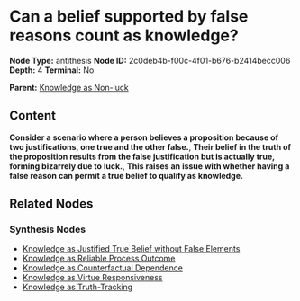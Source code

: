 # Can a belief supported by false reasons count as knowledge?

**Node Type:** antithesis
**Node ID:** 2c0deb4b-f00c-4f01-b676-b2414becc006
**Depth:** 4
**Terminal:** No

**Parent:** [Knowledge as Non-luck](knowledge-as-non-luck-synthesis-daf637e7-caa2-4c3f-bd6e-42bb8773580c.md)

## Content

**Consider a scenario where a person believes a proposition because of two justifications, one true and the other false.**, **Their belief in the truth of the proposition results from the false justification but is actually true, forming bizarrely due to luck.**, **This raises an issue with whether having a false reason can permit a true belief to qualify as knowledge.**

## Related Nodes

### Synthesis Nodes

- [Knowledge as Justified True Belief without False Elements](knowledge-as-justified-true-belief-without-false-elements-synthesis-516aabab-ede0-457f-bccc-78ed0734e470.md)
- [Knowledge as Reliable Process Outcome](knowledge-as-reliable-process-outcome-synthesis-41f877d2-79c0-4a2c-a459-f600402c0855.md)
- [Knowledge as Counterfactual Dependence](knowledge-as-counterfactual-dependence-synthesis-98178d30-8992-4494-9895-b7f168e191cd.md)
- [Knowledge as Virtue Responsiveness](knowledge-as-virtue-responsiveness-synthesis-1c2321c9-370e-424c-8099-822fbe377dcc.md)
- [Knowledge as Truth-Tracking](knowledge-as-truth-tracking-synthesis-0473ccd4-e1f9-4430-86b0-0fb7807b1ee3.md)
